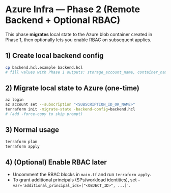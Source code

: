 # Azure Infra — Phase 2 (Remote Backend + Optional RBAC)

This phase **migrates** local state to the Azure blob container created in Phase 1, then optionally lets you enable RBAC on subsequent applies.

## 1) Create local backend config
```bash
cp backend.hcl.example backend.hcl
# fill values with Phase 1 outputs: storage_account_name, container_name
```

## 2) Migrate local state to Azure (one-time)
```bash
az login
az account set --subscription "<SUBSCRIPTION_ID_OR_NAME>"
terraform init -migrate-state -backend-config=backend.hcl
# (add -force-copy to skip prompt)
```

## 3) Normal usage
```bash
terraform plan
terraform apply
```

## 4) (Optional) Enable RBAC later
- Uncomment the RBAC blocks in `main.tf` and run `terraform apply`.
- To grant additional principals (SPs/workload identities), set `-var='additional_principal_ids=["<OBJECT_ID>", ...]'`.
